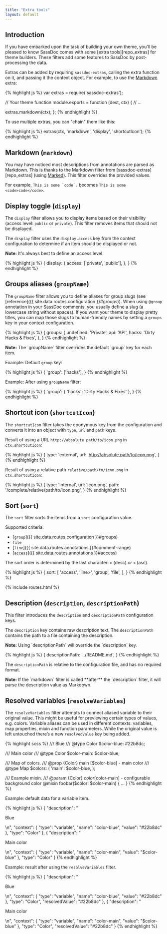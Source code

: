 ```yaml
---
title: "Extra tools"
layout: default
---
```


## Introduction

If you have embarked upon the task of building your own theme, you'll be pleased to know SassDoc comes with some [extra tools][repo_extras] for theme builders. These filters add some features to SassDoc by post-processing the data.

Extras can be added by requiring `sassdoc-extras`, calling the extra function on it, and passing it the context object.
For example, to use the [Markdown](#markdown) extra:

{% highlight js %}
var extras = require('sassdoc-extras');

// Your theme function
module.exports = function (dest, ctx) {
  // ...

  extras.markdown(ctx);
};
{% endhighlight %}

To use multiple extras, you can "chain" them like this:

{% highlight js %}
extras(ctx, 'markdown', 'display', 'shortcutIcon');
{% endhighlight %}

## Markdown (`markdown`)

You may have noticed most descriptions from annotations are parsed as Markdown. This is thanks to the Markdown filter from [sassdoc-extras][repo_extras] (using [Marked](https://github.com/chjj/marked)). This filter overrides the provided values.

For example, ``This is some `code`.`` becomes ``This is some <code>code</code>``.

## Display toggle (`display`)

The `display` filter allows you to display items based on their visibility (access level: `public` or `private`). This filter removes items that should not be displayed.

The `display` filter uses the `display.access` key from the context configuration to determine if an item should be displayed or not.

<p class="note  note--info"><strong>Note:</strong> It's always best to define an access level.</p>

{% highlight js %}
{
  display: {
    access: ['private', 'public'],
  },
}
{% endhighlight %}

## Groups aliases (`groupName`)

The `groupName` filter allows you to define aliases for group slugs (see [reference]({{ site.data.routes.configuration }}#groups)). When using `@group` annotation in your SassDoc comments, you usually define a slug (a lowercase string without spaces). If you want your theme to display pretty titles, you can map those slugs to human-friendly names by setting a `groups` key in your context configuration.

{% highlight js %}
{
  groups: {
    undefined: 'Private',
    api: 'API',
    hacks: 'Dirty Hacks & Fixes',
  },
}
{% endhighlight %}

<p class="note  note--info"><strong>Note:</strong>  The `groupName` filter overrides the default `group` key for each item.</p>

Example: Default `group` key:

{% highlight js %}
{
  'group': ['hacks'],
}
{% endhighlight %}

Example: After using `groupName` filter:

{% highlight js %}
{
  'group': { 'hacks': 'Dirty Hacks & Fixes' },
}
{% endhighlight %}

## Shortcut icon (`shortcutIcon`)

The `shortcutIcon` filter takes the eponymous key from the configuration and converts it into an object with `type`, `url` and `path` keys.

Result of using a URL `http://absolute.path/to/icon.png` in `ctx.shortcutIcon`:

{% highlight js %}
{
  type: 'external',
  url: 'http://absolute.path/to/icon.png',
}
{% endhighlight %}

Result of using a relative path `relative/path/to/icon.png` in `ctx.shortcutIcon`:

{% highlight js %}
{
  type: 'internal',
  url: 'icon.png',
  path: '/complete/relative/path/to/icon.png',
}
{% endhighlight %}

## Sort (`sort`)

The `sort` filter sorts the items from a `sort` configuration value.

Supported criteria:

* [`group`]({{ site.data.routes.configuration }}#groups)
* `file`
* [`line`]({{ site.data.routes.annotations }}#comment-range)
* [`access`]({{ site.data.routes.annotations }}#access)

The sort order is determined by the last character: `>` (desc) _or_ `<` (asc).

{% highlight js %}
{
  sort: [
    'access',
    'line>',
    'group',
    'file',
  ],
}
{% endhighlight %}

{% include routes.html %}

## Description (`description`, `descriptionPath`)

This filter introduces the `description` and `descriptionPath` configuration keys.

The `description` key contains raw description text. The `descriptionPath` contains the path to a file containing the description.

<p class="note  note--info"><strong>Note:</strong>  Using `descriptionPath` will override the `description` key.</p>

{% highlight js %}
{
  descriptionPath: '../README.md',
}
{% endhighlight %}

The `descriptionPath` is relative to the configuration file, and has no required format.

<p class="note  note--info"><strong>Note:</strong>  If the `markdown` filter is called **after** the `description` filter, it will parse the description value as Markdown.</p>


## Resolved variables (`resolveVariables`)

The `resolveVariables` filter attempts to connect aliased variable to their
original value. This might be useful for previewing certain types of values,
e.g. colors. Variable aliases can be used in different contexts: variables,
map properties, mixin and function parameters. While the original value
is left untouched there’s a new `resolvedValue` key being added.

{% highlight scss %}
/// Blue
/// @type Color
$color-blue: #22b8dc;

/// Main color
/// @type Color
$color-main: $color-blue;

/// Map of colors.
/// @prop {Color} main [$color-blue] - main color
/// @type Map
$colors: (
  'main': $color-blue,
);

/// Example mixin.
/// @param {Color} $color [$color-main] - configurable background color
@mixin foobar($color: $color-main) { ... }
{% endhighlight %}

Example: default data for a variable item.

{% highlight js %}
{
  "description": "<p>Blue</p>\n",
  "context": {
    "type": "variable",
    "name": "color-blue",
    "value": "#22b8dc"
  },
  "type": "Color"
},
{
  "description": "<p>Main color</p>\n",
  "context": {
    "type": "variable",
    "name": "color-main",
    "value": "$color-blue"
  },
  "type": "Color"
}
{% endhighlight %}

Example: result after using the `resolveVariables` filter.

{% highlight js %}
{
  "description": "<p>Blue</p>\n",
  "context": {
    "type": "variable",
    "name": "color-blue",
    "value": "#22b8dc"
  },
  "type": "Color",
  "resolvedValue": "#22b8dc"
},
{
  "description": "<p>Main color</p>\n",
  "context": {
    "type": "variable",
    "name": "color-main",
    "value": "$color-blue"
  },
  "type": "Color",
  "resolvedValue": "#22b8dc"
}
{% endhighlight %}
